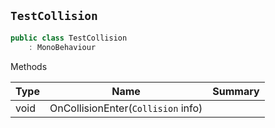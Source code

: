 ## `TestCollision`

```csharp
public class TestCollision
    : MonoBehaviour

```

Methods

| Type | Name | Summary | 
| --- | --- | --- | 
| void | OnCollisionEnter(`Collision` info) |  | 


